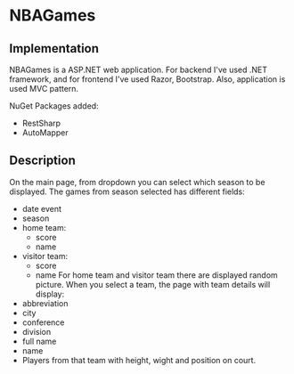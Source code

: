 # NBAGames


## Implementation
NBAGames is a ASP.NET web application.
For backend I've used .NET framework, and for frontend I've used Razor, Bootstrap. Also, application is used MVC pattern.

NuGet Packages added: 
  * RestSharp
  * AutoMapper
	
## Description
On the main page, from dropdown you can select which season to be displayed. 
The games from season selected has different fields:
  * date event
  * season
  * home team:
    * score
    * name
  * visitor team:
    * score
    * name
For home team and visitor team there are displayed random picture.
When you select a team, the page with team details will display:
  * abbreviation
  * city
  * conference
  * division
  * full name
  * name
  * Players from that team with height, wight and position on court. 

